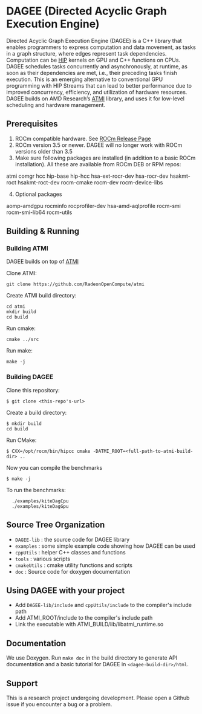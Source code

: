# DAGEE (Directed Acyclic Graph Execution Engine)

Directed Acyclic Graph Execution Engine (DAGEE) is a C++ library that enables
programmers to express computation and data movement, as tasks in a graph
structure, where edges represent task dependencies. Computation can be
[HIP](https://github.com/ROCm-Developer-Tools/HIP) kernels
on GPU and C++ functions on CPUs. DAGEE schedules tasks concurrently and
asynchronously, at runtime, as soon as their dependencies are met, i.e., their
preceding tasks finish execution. This is an emerging alternative to conventional
GPU programming with HIP Streams that can lead to better performance due to
improved concurrency, efficiency, and utilization of hardware resources. DAGEE
builds on AMD Research’s [ATMI](https://github.com/RadeonOpenCompute/atmi) library, 
and uses it for low-level scheduling and hardware management.

## Prerequisites

1. ROCm compatible hardware. See [ROCm Release Page](https://github.com/RadeonOpenCompute/ROCm#Hardware-and-Software-Support)
2. ROCm version 3.5 or newer. DAGEE will no longer work with ROCm versions older than 3.5
3. Make sure following packages are installed (in addition to a basic ROCm installation). All these are available from ROCm DEB or RPM repos:

  atmi
  comgr
  hcc
  hip-base
  hip-hcc
  hsa-ext-rocr-dev
  hsa-rocr-dev
  hsakmt-roct
  hsakmt-roct-dev
  rocm-cmake
  rocm-dev
  rocm-device-libs

4. Optional packages

  aomp-amdgpu
  rocminfo
  rocprofiler-dev
  hsa-amd-aqlprofile
  rocm-smi
  rocm-smi-lib64
  rocm-utils

## Building & Running

### Building ATMI
DAGEE builds on top of [ATMI](https://github.com/RadeonOpenCompute/atmi)

Clone ATMI:

```
git clone https://github.com/RadeonOpenCompute/atmi
```

Create ATMI build directory:

```
cd atmi
mkdir build
cd build

```

Run cmake:

```
cmake ../src
```

Run make:

```
make -j
```


### Building DAGEE

Clone this repository:

```
$ git clone <this-repo's-url>
```

Create a build directory:

```
$ mkdir build 
cd build
```

Run CMake: 

```
$ CXX=/opt/rocm/bin/hipcc cmake -DATMI_ROOT=<full-path-to-atmi-build-dir> ..
```

Now you can compile the benchmarks

```
$ make -j
```

To run the benchmarks: 

```
  ./examples/kiteDagCpu
  ./examples/kiteDagGpu
```

## Source Tree Organization
- `DAGEE-lib`   : the source code for DAGEE library
- `examples`    : some simple example code showing how DAGEE can be used
- `cppUtils`    : helper C++ classes and functions
- `tools`       : various scripts 
- `cmakeUtils`  : cmake utility functions and scripts 
- `doc`         : Source code for doxygen documentation

## Using DAGEE with your project

- Add `DAGEE-lib/include` and `cppUtils/include` to the compiler's include path
- Add ATMI_ROOT/include to the compiler's include path
- Link the executable with ATMI_BUILD/lib/libatmi_runtime.so


## Documentation
We use Doxygen. Run `make doc` in the build directory to generate API documentation and a basic tutorial for DAGEE in `<dagee-build-dir>/html`. 

## Support
This is a research project undergoing development. Please open a Github issue if
you encounter a bug or a problem. 
